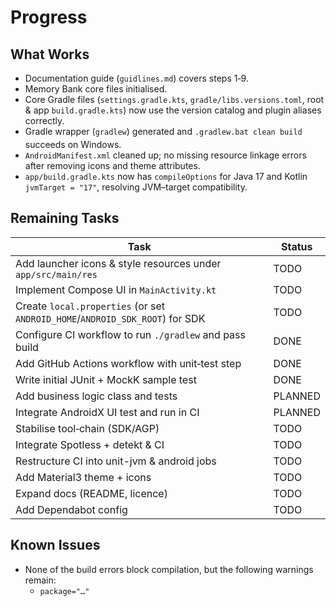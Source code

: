 # Progress

## What Works
* Documentation guide (`guidlines.md`) covers steps 1‑9.
* Memory Bank core files initialised.
* Core Gradle files (`settings.gradle.kts`, `gradle/libs.versions.toml`, root & app `build.gradle.kts`) now use the version catalog and plugin aliases correctly.
* Gradle wrapper (`gradlew`) generated and `.gradlew.bat clean build` succeeds on Windows.
* `AndroidManifest.xml` cleaned up; no missing resource linkage errors after removing icons and theme attributes.
* `app/build.gradle.kts` now has `compileOptions` for Java 17 and Kotlin `jvmTarget = "17"`, resolving JVM–target compatibility.

## Remaining Tasks
| Task | Status |
| ---- | ------ |
| Add launcher icons & style resources under `app/src/main/res` | TODO |
| Implement Compose UI in `MainActivity.kt` | TODO |
| Create `local.properties` (or set `ANDROID_HOME`/`ANDROID_SDK_ROOT`) for SDK | TODO |
| Configure CI workflow to run `./gradlew` and pass build | DONE |
| Add GitHub Actions workflow with unit‑test step | DONE |
| Write initial JUnit + MockK sample test | DONE |
| Add business logic class and tests | PLANNED |
| Integrate AndroidX UI test and run in CI | PLANNED |
| Stabilise tool‑chain (SDK/AGP) | TODO |
| Integrate Spotless + detekt & CI | TODO |
| Restructure CI into unit-jvm & android jobs | TODO |
| Add Material3 theme + icons | TODO |
| Expand docs (README, licence) | TODO |
| Add Dependabot config | TODO |

## Known Issues
* None of the build errors block compilation, but the following warnings remain:
  * `package="…"`